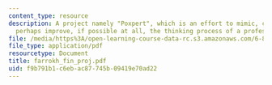 ```yaml
---
content_type: resource
description: A project namely "Poxpert", which is an effort to mimic, capture and
  perhaps improve, if possible at all, the thinking process of a professional player.
file: /media/https%3A/open-learning-course-data-rc.s3.amazonaws.com/6-871-knowledge-based-applications-systems-spring-2005/f9b791b1c6ebac87745b09419e70ad22_farrokh_fin_proj.pdf
file_type: application/pdf
resourcetype: Document
title: farrokh_fin_proj.pdf
uid: f9b791b1-c6eb-ac87-745b-09419e70ad22
---
```

